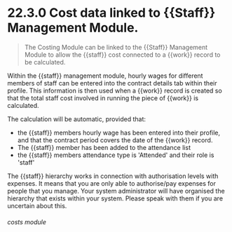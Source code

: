 # 22.3.0    Cost data linked to {{Staff}} Management Module.

> The Costing Module can be linked to the {{Staff}} Management Module to allow the {{staff}} cost connected to a {{work}} record to be calculated. 

Within the {{staff}} management module, hourly wages for different members of staff can be entered into the contract details tab within their profile. This information is then used when a {{work}} record is created so that the total staff cost involved in running the piece of {{work}} is calculated.

The calculation will be automatic, provided that:

  * the {{staff}} members hourly wage has been entered into their profile, and that the contract period covers the date of the {{work}} record.
  * The {{staff}} member has been added to the attendance list
  * the {{staff}} members attendance type is 'Attended' and their role is 'staff'

The {{staff}} hierarchy works in connection with authorisation levels with expenses. It means that you are only able to authorise/pay expenses for people that you manage. Your system administrator will have organised the hierarchy that exists within your system. Please speak with them if you are uncertain about this. 

###### costs module

